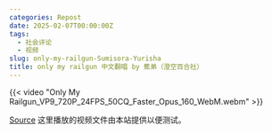 ```yaml
---
categories: Repost
date: 2025-02-07T00:00:00Z
tags:
  - 社会评论
  - 视频
slug: only-my-railgun-Sumisora-Yurisha
title: only my railgun 中文翻唱 by 蕉弟（澄空百合社）
---
```


{{< video "Only My Railgun_VP9_720P_24FPS_50CQ_Faster_Opus_160_WebM.webm" >}}

[Source](https://www.youtube.com/watch?v=WY-9UHAwNh8) 这里播放的视频文件由本站提供以便测试。
